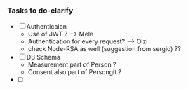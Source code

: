 ### Tasks to do-clarify

- [ ] Authenticaion
	- Use of JWT ? --> Mele
	- Authentication for every request? --> Olzi
	- check Node-RSA as well (suggestion from sergio) ??
- [ ] DB Schema
	- Measurement part of Person ?
	- Consent also part of Persongit  ? 
- [ ]
